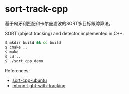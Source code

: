 # sort-track-cpp

基于匈牙利匹配和卡尔曼滤波的SORT多目标跟踪算法。



SORT (object tracking) and detector implemented in C++.

```bash
$ mkdir build && cd build
$ cmake ..
$ make
$ cd ..
$ ./sort_cpp_demo
```

References: 

* [sort-cpp-ubuntu](https://github.com/engcang/ros-yolo-sort)
* [mtcnn-light-with-tracking](https://github.com/anhducle98/mtcnn-light-with-tracking)